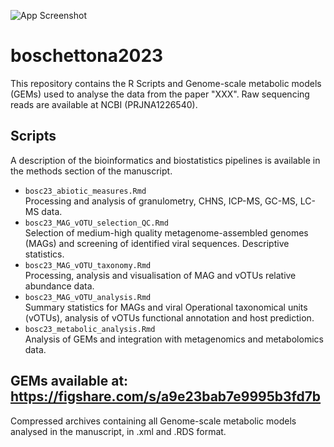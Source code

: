 ![App Screenshot](./bosc_ghebo_nat_git_cut.png)
# boschettona2023

This repository contains the R Scripts and Genome-scale metabolic models (GEMs) used to analyse the data from the paper "XXX". Raw sequencing reads are available at NCBI (PRJNA1226540).

## Scripts

A description of the bioinformatics and biostatistics pipelines is available in the methods section of the manuscript.

- `bosc23_abiotic_measures.Rmd`<br>
Processing and analysis of granulometry, CHNS, ICP-MS, GC-MS, LC-MS data.
- `bosc23_MAG_vOTU_selection_QC.Rmd`<br>
Selection of medium-high quality metagenome-assembled genomes (MAGs) and screening of identified viral sequences.
Descriptive statistics.
- `bosc23_MAG_vOTU_taxonomy.Rmd`<br>
Processing, analysis and visualisation of MAG and vOTUs relative abundance data.
- `bosc23_MAG_vOTU_analysis.Rmd`<br>
Summary statistics for MAGs and viral Operational taxonomical units (vOTUs), analysis of vOTUs functional annotation and host prediction.
- `bosc23_metabolic_analysis.Rmd`<br>
Analysis of GEMs and integration with metagenomics and metabolomics data.

## GEMs available at: https://figshare.com/s/a9e23bab7e9995b3fd7b
  Compressed archives containing all Genome-scale metabolic models analysed in the manuscript, in .xml and .RDS format.
